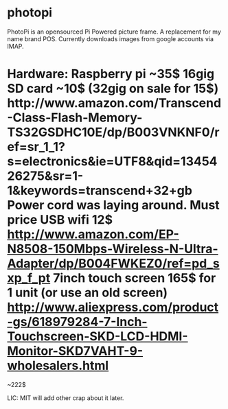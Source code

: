 photopi
=======

PhotoPi is an opensourced Pi Powered picture frame. A replacement for my
name brand POS. Currently downloads images from google accounts via
IMAP.

Hardware:
Raspberry pi ~35$
16gig SD card ~10$ (32gig on sale for 15$)
http://www.amazon.com/Transcend-Class-Flash-Memory-TS32GSDHC10E/dp/B003VNKNF0/ref=sr_1_1?s=electronics&ie=UTF8&qid=1345426275&sr=1-1&keywords=transcend+32+gb
Power cord was laying around. Must price
USB wifi 12$
http://www.amazon.com/EP-N8508-150Mbps-Wireless-N-Ultra-Adapter/dp/B004FWKEZ0/ref=pd_sxp_f_pt 
7inch touch screen 165$ for 1 unit (or use an old screen)
http://www.aliexpress.com/product-gs/618979284-7-Inch-Touchscreen-SKD-LCD-HDMI-Monitor-SKD7VAHT-9-wholesalers.html
======
~222$




LIC: MIT will add other crap about it later. 
